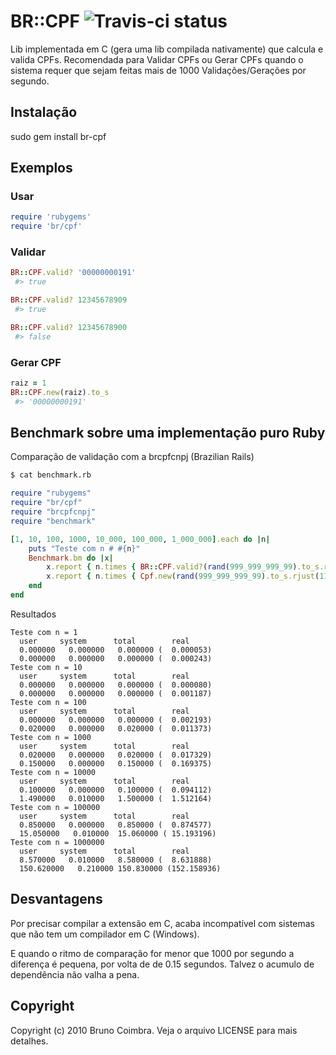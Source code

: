 # BR::CPF ![Travis-ci status](https://secure.travis-ci.org/bbcoimbra/br-cpf.png?branch=master)

Lib implementada em C (gera uma lib compilada nativamente) que calcula e valida CPFs.
Recomendada para Validar CPFs ou Gerar CPFs quando o sistema requer que sejam feitas mais de 1000 Validações/Gerações por segundo.

## Instalação

 sudo gem install br-cpf

## Exemplos

### Usar

```ruby
require 'rubygems'
require 'br/cpf'
```

### Validar

```ruby
BR::CPF.valid? '00000000191'
 #> true

BR::CPF.valid? 12345678909
 #> true

BR::CPF.valid? 12345678900
 #> false
```

### Gerar CPF

```ruby
raiz = 1
BR::CPF.new(raiz).to_s
 #> '00000000191'
```

## Benchmark sobre uma implementação puro Ruby
Comparação de validação com a brcpfcnpj (Brazilian Rails)

```bash
$ cat benchmark.rb
```

```ruby
require "rubygems"
require "br/cpf"
require "brcpfcnpj"
require "benchmark"

[1, 10, 100, 1000, 10_000, 100_000, 1_000_000].each do |n|
	puts "Teste com n # #{n}"
	Benchmark.bm do |x|
		x.report { n.times { BR::CPF.valid?(rand(999_999_999_99).to_s.rjust(11, '0')) } }
		x.report { n.times { Cpf.new(rand(999_999_999_99).to_s.rjust(11, '0')).valido? } }
	end
end
```

Resultados

```
Teste com n = 1
  user     system      total        real
  0.000000   0.000000   0.000000 (  0.000053)
  0.000000   0.000000   0.000000 (  0.000243)
Teste com n = 10
  user     system      total        real
  0.000000   0.000000   0.000000 (  0.000080)
  0.000000   0.000000   0.000000 (  0.001187)
Teste com n = 100
  user     system      total        real
  0.000000   0.000000   0.000000 (  0.002193)
  0.020000   0.000000   0.020000 (  0.011373)
Teste com n = 1000
  user     system      total        real
  0.020000   0.000000   0.020000 (  0.017329)
  0.150000   0.000000   0.150000 (  0.169375)
Teste com n = 10000
  user     system      total        real
  0.100000   0.000000   0.100000 (  0.094112)
  1.490000   0.010000   1.500000 (  1.512164)
Teste com n = 100000
  user     system      total        real
  0.850000   0.000000   0.850000 (  0.874577)
  15.050000   0.010000  15.060000 ( 15.193196)
Teste com n = 1000000
  user     system      total        real
  8.570000   0.010000   8.580000 (  8.631888)
  150.620000   0.210000 150.830000 (152.158936)
```

## Desvantagens
Por precisar compilar a extensão em C, acaba incompatível com sistemas que não tem um compilador em C (Windows).

E quando o ritmo de comparação for menor que 1000 por segundo a diferença é pequena, por volta de de 0.15 segundos. Talvez o acumulo de dependência não valha a pena.

## Copyright

Copyright (c) 2010 Bruno Coimbra. Veja o arquivo LICENSE para mais detalhes.

